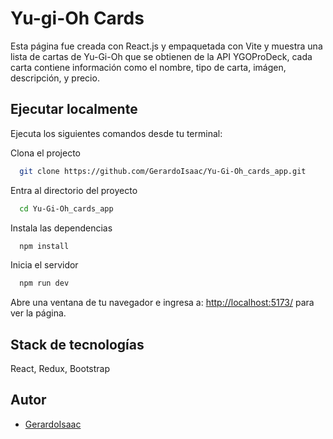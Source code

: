 # Yu-gi-Oh Cards

Esta página fue creada con React.js y empaquetada con Vite y muestra una lista de cartas de Yu-Gi-Oh que se obtienen de la API YGOProDeck, cada carta contiene información como el nombre, tipo de carta, imágen, descripción, y precio.

## Ejecutar localmente

Ejecuta los siguientes comandos desde tu terminal:

Clona el projecto

```bash
  git clone https://github.com/GerardoIsaac/Yu-Gi-Oh_cards_app.git
```

Entra al directorio del proyecto

```bash
  cd Yu-Gi-Oh_cards_app
```

Instala las dependencias

```bash
  npm install
```

Inicia el servidor

```bash
  npm run dev
```

Abre una ventana de tu navegador e ingresa a: <http://localhost:5173/> para ver la página.

## Stack de tecnologías

React, Redux, Bootstrap

## Autor

- [GerardoIsaac](https://www.github.com/gerardoisaac)
